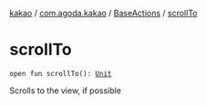 [kakao](../../index.md) / [com.agoda.kakao](../index.md) / [BaseActions](index.md) / [scrollTo](./scroll-to.md)

# scrollTo

`open fun scrollTo(): `[`Unit`](https://kotlinlang.org/api/latest/jvm/stdlib/kotlin/-unit/index.html)

Scrolls to the view, if possible

